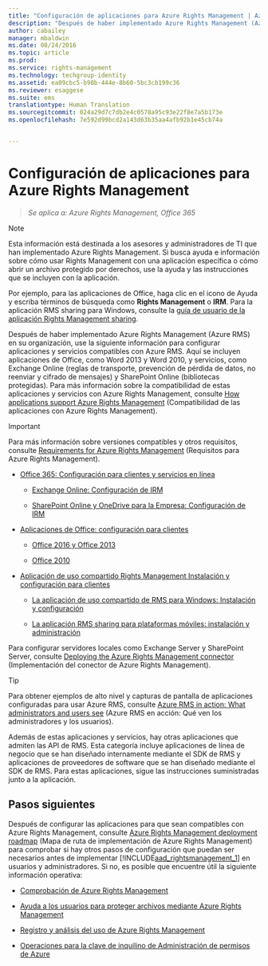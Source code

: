 ```yaml
---
title: "Configuración de aplicaciones para Azure Rights Management | Azure RMS"
description: "Después de haber implementado Azure Rights Management (Azure RMS) en su organización, use la siguiente información para configurar aplicaciones y servicios compatibles con Azure RMS. Aquí se incluyen aplicaciones de Office, como Word 2013 y Word 2010, y servicios, como Exchange Online (reglas de transporte, prevención de pérdida de datos, no reenviar y cifrado de mensajes) y SharePoint Online (bibliotecas protegidas)."
author: cabailey
manager: mbaldwin
ms.date: 08/24/2016
ms.topic: article
ms.prod: 
ms.service: rights-management
ms.technology: techgroup-identity
ms.assetid: ea09cbc5-b98b-444e-8b60-5bc3cb199c36
ms.reviewer: esaggese
ms.suite: ems
translationtype: Human Translation
ms.sourcegitcommit: 024a29d7c7db2e4c0578a95c93e22f8e7a5b173e
ms.openlocfilehash: 7e592d99bcd2a143d63b35aa4afb92b1e45cb74a


---
```


# Configuración de aplicaciones para Azure Rights Management

>*Se aplica a: Azure Rights Management, Office 365*

> [!NOTE]
> Esta información está destinada a los asesores y administradores de TI que han implementado Azure Rights Management. Si busca ayuda e información sobre cómo usar Rights Management con una aplicación específica o cómo abrir un archivo protegido por derechos, use la ayuda y las instrucciones que se incluyen con la aplicación.
>
> Por ejemplo, para las aplicaciones de Office, haga clic en el icono de Ayuda y escriba términos de búsqueda como **Rights Management** o **IRM**. Para la aplicación RMS sharing para Windows, consulte la [guía de usuario de la aplicación Rights Management sharing](../rms-client/sharing-app-user-guide.md).

Después de haber implementado Azure Rights Management (Azure RMS) en su organización, use la siguiente información para configurar aplicaciones y servicios compatibles con Azure RMS. Aquí se incluyen aplicaciones de Office, como Word 2013 y Word 2010, y servicios, como Exchange Online (reglas de transporte, prevención de pérdida de datos, no reenviar y cifrado de mensajes) y SharePoint Online (bibliotecas protegidas). Para más información sobre la compatibilidad de estas aplicaciones y servicios con Azure Rights Management, consulte [How applications support Azure Rights Management](../understand-explore/applications-support.md) (Compatibilidad de las aplicaciones con Azure Rights Management).

> [!IMPORTANT]
> Para más información sobre versiones compatibles y otros requisitos, consulte [Requirements for Azure Rights Management](../get-started/requirements-azure-rms.md) (Requisitos para Azure Rights Management).

-   [Office 365: Configuración para clientes y servicios en línea](configure-office365.md)

    -   [Exchange Online: Configuración de IRM](configure-office365.md#exchange-online-irm-configuration)

    -   [SharePoint Online y OneDrive para la Empresa: Configuración de IRM](configure-office365.md#sharepoint-online-and-onedrive-for-business-irm-configuration)

- [Aplicaciones de Office: configuración para clientes](configure-office-apps.md)

    -   [Office 2016 y Office 2013](configure-office-apps.md#office-2016-and-office-2013)

    -   [Office 2010](configure-office-apps.md#office-2010)

-   [Aplicación de uso compartido Rights Management Instalación y configuración para clientes](configure-sharing-app.md)

    -   [La aplicación de uso compartido de RMS para Windows: Instalación y configuración](configure-sharing-app.md#the-rms-sharing-application-for-windows-installation-and-configuration)

    -   [La aplicación RMS sharing para plataformas móviles: instalación y administración](configure-sharing-app.md#the-rms-sharing-application-for-mobile-platforms-installation-and-management)


Para configurar servidores locales como Exchange Server y SharePoint Server, consulte [Deploying the Azure Rights Management connector](deploy-rms-connector.md) (Implementación del conector de Azure Rights Management).

> [!TIP]
> Para obtener ejemplos de alto nivel y capturas de pantalla de aplicaciones configuradas para usar Azure RMS, consulte [Azure RMS in action: What administrators and users see](../understand-explore/what-admins-users-see.md) (Azure RMS en acción: Qué ven los administradores y los usuarios).


Además de estas aplicaciones y servicios, hay otras aplicaciones que admiten las API de RMS. Esta categoría incluye aplicaciones de línea de negocio que se han diseñado internamente mediante el SDK de RMS y aplicaciones de proveedores de software que se han diseñado mediante el SDK de RMS. Para estas aplicaciones, sigue las instrucciones suministradas junto a la aplicación.

## Pasos siguientes
Después de configurar las aplicaciones para que sean compatibles con Azure Rights Management, consulte [Azure Rights Management deployment roadmap](../plan-design/deployment-roadmap.md) (Mapa de ruta de implementación de Azure Rights Management) para comprobar si hay otros pasos de configuración que puedan ser necesarios antes de implementar [!INCLUDE[aad_rightsmanagement_1](../includes/aad_rightsmanagement_1_md.md)] en usuarios y administradores. Si no, es posible que encuentre útil la siguiente información operativa:

- [Comprobación de Azure Rights Management](verify.md)

- [Ayuda a los usuarios para proteger archivos mediante Azure Rights Management](help-users.md)

- [Registro y análisis del uso de Azure Rights Management](log-analyze-usage.md)

- [Operaciones para la clave de inquilino de Administración de permisos de Azure](operations-tenant-key.md)





<!--HONumber=Aug16_HO4-->


